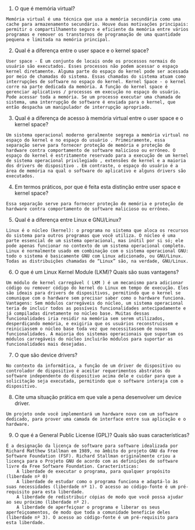 

1.    O que é memória virtual?

    Memória virtual é uma técnica que usa a memória secundária como uma cache para armazenamento secundário. Houve duas motivações principais: permitir o compartilhamento seguro e eficiente da memória entre vários programas e remover os transtornos de programação de uma quantidade pequena e limitada na memória principal.


2.    Qual é a diferença entre o user space e o kernel space?

    User space - É um conjunto de locais onde os processos normais do usuário são executados. Esses processos não podem acessar o espaço kernel diretamente. Alguma parte do espaço do kernel pode ser acessada por meio de chamadas do sistema. Essas chamadas do sistema atuam como interrupções de software no espaço do kernel. Kernel Space - o kernel corre na parte dedicada da memória. A função do kernel space é gerenciar aplicativos / processos em execução no espaço do usuário. Pode acessar toda a memória. Se um processo executar uma chamada de sistema, uma interrupção de software é enviada para o kernel, que então despacha um manipulador de interrupção apropriado.

  
3.    Qual é a diferença de acesso à memória virtual entre o user space e o kernel space?

    Um sistema operacional moderno geralmente segrega a memória virtual no espaço do kernel e no espaço do usuário . Primeiramente, essa separação serve para fornecer proteção de memória e proteção de hardware contra comportamento de software malicioso ou errôneo. O espaço do kernel é estritamente reservado para a execução de um kernel de sistema operacional privilegiado , extensões de kernel e a maioria dos drivers de dispositivo . Em contraste, o espaço do usuário é a área de memória na qual o software do aplicativo e alguns drivers são executados.


4.    Em termos práticos, por que é feita esta distinção entre user space e kernel space?

    Essa separação serve para fornecer proteção de memória e proteção de hardware contra comportamento de software malicioso ou errôneo.


5.    Qual é a diferença entre Linux e GNU/Linux?

    Linux é o núcleo (kernel): o programa no sistema que aloca os recursos do sistema para outros programas que você utiliza. O núcleo é uma parte essencial de um sistema operacional, mas inútil por si só; ele pode apenas funcionar no contexto de um sistema operacional completo. Linux é normalmente usado em combinação com o sistema operacional GNU: todo o sistema é basicamente GNU com Linux adicionado, ou GNU/Linux. Todas as distribuições chamadas de “Linux” são, na verdade, GNU/Linux.

 
6.    O que é um Linux Kernel Module (LKM)? Quais são suas vantagens?

    Um módulo de kernel carregável ( LKM ) é um mecanismo para adicionar código ou remover código do kernel do Linux em tempo de execução. Eles são ideais para drivers de dispositivos, permitindo que o kernel se comunique com o hardware sem precisar saber como o hardware funciona. Vantagens: Sem módulos carregáveis do núcleo, um sistema operacional teria de incluir todos as possíveis funcionalidades antecipadamente e já compiladas diretamente no núcleo base. Muitas dessas funcionalidades iria residir na memória sem serem utilizados, desperdiçando memória, e exigiria que os usuários reconstruíssem e reiniciassem o núcleo base toda vez que necessitassem de novas funcionalidades. A maioria dos sistemas operacionais que suportam os módulos carregáveis do núcleo incluirão módulos para suportar as funcionalidades mais desejadas.

   
7.    O que são device drivers?

    No contexto da informática, a função de um driver de dispositivo ou controlador de dispositivo é aceitar requerimentos abstratos do software independente do dispositivo acima dele e cuidar para que a solicitação seja executada, permitindo que o software interaja com o dispositivo.


8.    Cite uma situação prática em que vale a pena desenvolver um device driver.

    Um projeto onde você implementará um hardware novo com um software dedicado, para prover uma camada de interface entre sua aplicação e o hardware.


9.    O que é a General Public License (GPL)? Quais são suas características?

    É a designação da licença de software para software idealizada por Richard Matthew Stallman em 1989, no âmbito do projeto GNU da Free Software Foundation (FSF). Richard Stallman originalmente criou a licença para o Projeto GNU de acordo com as definições de software livre da Free Software Foundation. Características:
        A liberdade de executar o programa, para qualquer propósito (liberdade nº 0)
        A liberdade de estudar como o programa funciona e adaptá-lo às suas necessidades (liberdade nº 1). O acesso ao código-fonte é um pré-requisito para esta liberdade.
        A liberdade de redistribuir cópias de modo que você possa ajudar ao seu próximo (liberdade nº 2).
        A liberdade de aperfeiçoar o programa e liberar os seus aperfeiçoamentos, de modo que toda a comunidade beneficie deles (liberdade nº 3). O acesso ao código-fonte é um pré-requisito para esta liberdade.



